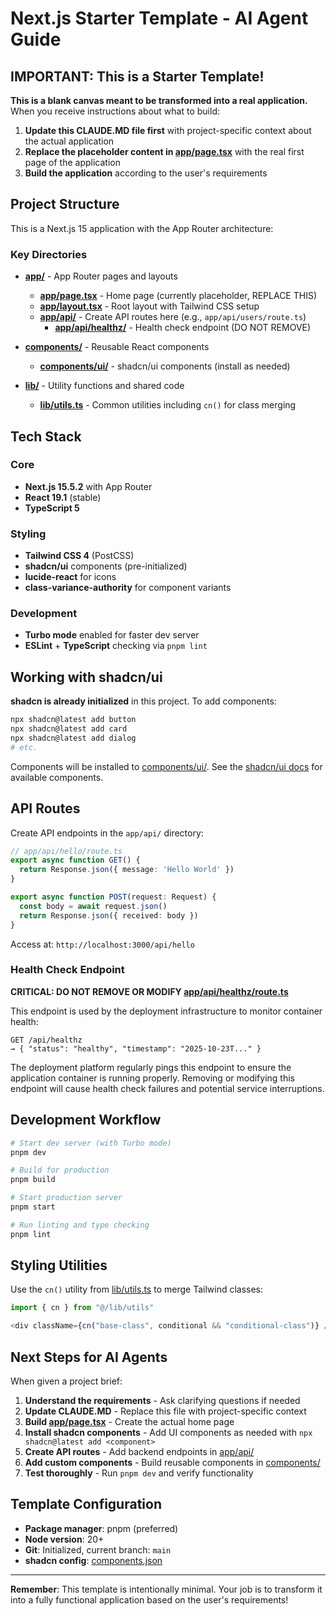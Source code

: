 # Next.js Starter Template - AI Agent Guide

## IMPORTANT: This is a Starter Template!

**This is a blank canvas meant to be transformed into a real application.** When you receive instructions about what to build:

1. **Update this CLAUDE.MD file first** with project-specific context about the actual application
2. **Replace the placeholder content in [app/page.tsx](app/page.tsx)** with the real first page of the application
3. **Build the application** according to the user's requirements

## Project Structure

This is a Next.js 15 application with the App Router architecture:

### Key Directories
- **[app/](app/)** - App Router pages and layouts
  - **[app/page.tsx](app/page.tsx)** - Home page (currently placeholder, REPLACE THIS)
  - **[app/layout.tsx](app/layout.tsx)** - Root layout with Tailwind CSS setup
  - **[app/api/](app/api/)** - Create API routes here (e.g., `app/api/users/route.ts`)
    - **[app/api/healthz/](app/api/healthz/)** - Health check endpoint (DO NOT REMOVE)

- **[components/](components/)** - Reusable React components
  - **[components/ui/](components/ui/)** - shadcn/ui components (install as needed)

- **[lib/](lib/)** - Utility functions and shared code
  - **[lib/utils.ts](lib/utils.ts)** - Common utilities including `cn()` for class merging

## Tech Stack

### Core
- **Next.js 15.5.2** with App Router
- **React 19.1** (stable)
- **TypeScript 5**

### Styling
- **Tailwind CSS 4** (PostCSS)
- **shadcn/ui** components (pre-initialized)
- **lucide-react** for icons
- **class-variance-authority** for component variants

### Development
- **Turbo mode** enabled for faster dev server
- **ESLint** + **TypeScript** checking via `pnpm lint`

## Working with shadcn/ui

**shadcn is already initialized** in this project. To add components:

```bash
npx shadcn@latest add button
npx shadcn@latest add card
npx shadcn@latest add dialog
# etc.
```

Components will be installed to [components/ui/](components/ui/). See the [shadcn/ui docs](https://ui.shadcn.com/) for available components.

## API Routes

Create API endpoints in the `app/api/` directory:

```typescript
// app/api/hello/route.ts
export async function GET() {
  return Response.json({ message: 'Hello World' })
}

export async function POST(request: Request) {
  const body = await request.json()
  return Response.json({ received: body })
}
```

Access at: `http://localhost:3000/api/hello`

### Health Check Endpoint

**CRITICAL: DO NOT REMOVE OR MODIFY [app/api/healthz/route.ts](app/api/healthz/route.ts)**

This endpoint is used by the deployment infrastructure to monitor container health:

```
GET /api/healthz
→ { "status": "healthy", "timestamp": "2025-10-23T..." }
```

The deployment platform regularly pings this endpoint to ensure the application container is running properly. Removing or modifying this endpoint will cause health check failures and potential service interruptions.

## Development Workflow

```bash
# Start dev server (with Turbo mode)
pnpm dev

# Build for production
pnpm build

# Start production server
pnpm start

# Run linting and type checking
pnpm lint
```

## Styling Utilities

Use the `cn()` utility from [lib/utils.ts](lib/utils.ts) to merge Tailwind classes:

```typescript
import { cn } from "@/lib/utils"

<div className={cn("base-class", conditional && "conditional-class")} />
```

## Next Steps for AI Agents

When given a project brief:

1. **Understand the requirements** - Ask clarifying questions if needed
2. **Update CLAUDE.MD** - Replace this file with project-specific context
3. **Build [app/page.tsx](app/page.tsx)** - Create the actual home page
4. **Install shadcn components** - Add UI components as needed with `npx shadcn@latest add <component>`
5. **Create API routes** - Add backend endpoints in [app/api/](app/api/)
6. **Add custom components** - Build reusable components in [components/](components/)
7. **Test thoroughly** - Run `pnpm dev` and verify functionality

## Template Configuration

- **Package manager**: pnpm (preferred)
- **Node version**: 20+
- **Git**: Initialized, current branch: `main`
- **shadcn config**: [components.json](components.json)

---

**Remember**: This template is intentionally minimal. Your job is to transform it into a fully functional application based on the user's requirements!

